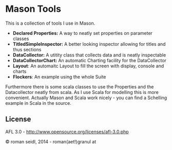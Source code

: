 Mason Tools
=========

This is a collection of tools I use in Mason.

  - **Declared Properties:** A way to neatly set properties on parameter classes
  - **TitledSimpleInspector:** A better looking inspector allowing for titles and thus sections
  - **DataCollector:** A utitity class that collects data and is neatly inspectable
  - **DataCollectorChart:** An automatic Charting facility for the DataCollector
  - **Layout**: An automaitc Layout to fill the screen with display, console and charts
  - **Flockers**: An example using the whole Suite

Furthermore there is some scala classes to use the Properties and the Datacollector neatly from scala. As I use Scala for modelling this is more convenient. Actually Mason and Scala work nicely - you can find a Schelling example in Scala in the source.


License
----

AFL 3.0 - http://www.opensource.org/licenses/afl-3.0.php

&copy; roman seidl, 2014 - roman(aet!)granul at



